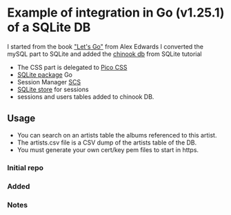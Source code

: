 # Example of integration in Go (v1.25.1) of a SQLite DB

I started from the book ["Let's Go"](https://lets-go.alexedwards.net/) from Alex Edwards
I converted the mySQL part to SQLite and added the [chinook db](https://www.sqlitetutorial.net/sqlite-sample-database/) from SQLite tutorial

- The CSS part is delegated to [Pico CSS](https://https://picocss.com/)
- [SQLite package](https://github.com/mattn/go-sqlite3) Go
- Session Manager [SCS](https://github.com/alexedwards/scs/v2)
- [SQLite store](https//github.com/alexedwards/scs/sqlite3store) for sessions
- sessions and users tables added to chinook DB.

## Usage

- You can search on an artists table the albums referenced to this artist.
- The artists.csv file is a CSV dump of the artists table of the DB.
- You must generate your own cert/key pem files to start in https.

### Initial repo

### Added

### Notes
